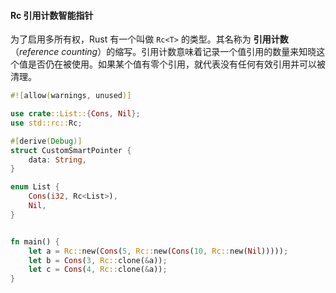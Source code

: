 #### Rc 引用计数智能指针

为了启用多所有权，Rust 有一个叫做 `Rc<T>` 的类型。其名称为 **引用计数**（*reference counting*）的缩写。引用计数意味着记录一个值引用的数量来知晓这个值是否仍在被使用。如果某个值有零个引用，就代表没有任何有效引用并可以被清理。

```rust
#![allow(warnings, unused)]

use crate::List::{Cons, Nil};
use std::rc::Rc;

#[derive(Debug)]
struct CustomSmartPointer {
    data: String,
}

enum List {
    Cons(i32, Rc<List>),
    Nil,
}


fn main() {
    let a = Rc::new(Cons(5, Rc::new(Cons(10, Rc::new(Nil)))));
    let b = Cons(3, Rc::clone(&a));
    let c = Cons(4, Rc::clone(&a));
}
```


